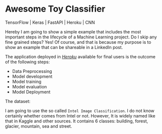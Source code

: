 # Awesome Toy Classifier

TensorFlow | Keras | FastAPI | Heroku | CNN

Hereby I am going to show a simple example that includes the most important steps in the lifecycle of a Machine Learning project. Do I skip any fine grained steps? Yes! Of course, and that is because my purpose is to show an example that can be shareable in a LinkedIn post. 

The application deployed in *[Heroku](https://awesome-classifier.herokuapp.com/)* available for final users is the outcome of the following steps:

- Data Preprocessing
- Model development
- Model training
- Model evaluation
- Model Deployment  



The dataset: 

I am going to use the so called `Intel Image Classification`. I do not know certainly whether comes from Intel or not. However, It is widely named like that in Kaggle and other sources. It contains 6 classes: building, forest, glacier, mountain, sea and street.

